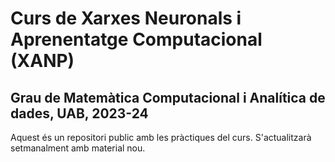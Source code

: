 # Curs de Xarxes Neuronals i Aprenentatge Computacional (XANP)
## Grau de Matemàtica Computacional i Analítica de dades, UAB, 2023-24

Aquest és un repositori public amb les pràctiques del curs. S'actualitzarà setmanalment amb material nou.
